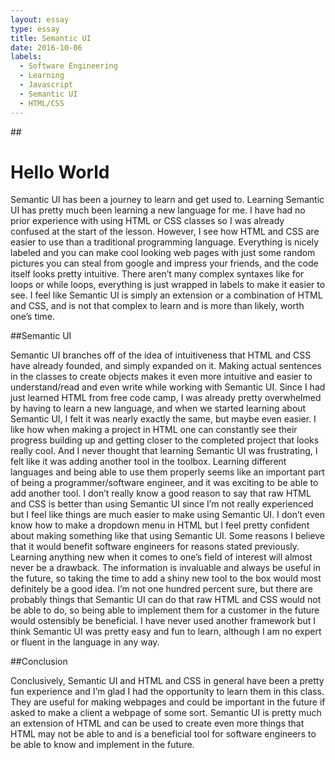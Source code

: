 ```yaml
---
layout: essay
type: essay
title: Semantic UI
date: 2016-10-06
labels:
  - Software Engineering
  - Learning
  - Javascript
  - Semantic UI
  - HTML/CSS
---
```


##<h1>Hello World</h1>

Semantic UI has been a journey to learn and get used to. Learning Semantic UI has pretty much been learning a new language for me. I have had no prior experience with using HTML or CSS classes so I was already confused at the start of the lesson. However, I see how HTML and CSS are easier to use than a traditional programming language. Everything is nicely labeled and you can make cool looking web pages with just some random pictures you can steal from google and impress your friends, and the code itself looks pretty intuitive. There aren’t many complex syntaxes like for loops or while loops, everything is just wrapped in labels to make it easier to see. I feel like Semantic UI is simply an extension or a combination of HTML and CSS, and is not that complex to learn and is more than likely, worth one’s time.

##Semantic UI

Semantic UI branches off of the idea of intuitiveness that HTML and CSS have already founded, and simply expanded on it. Making actual sentences in the classes to create objects makes it even more intuitive and easier to understand/read and even write while working with Semantic UI. Since I had just learned HTML from free code camp, I was already pretty overwhelmed by having to learn a new language, and when we started learning about Semantic UI, I felt it was nearly exactly the same, but maybe even easier. I like how when making a project in HTML one can constantly see their progress building up and getting closer to the completed project that looks really cool. And I never thought that learning Semantic UI was frustrating, I felt like it was adding another tool in the toolbox. Learning different languages and being able to use them properly seems like an important part of being a programmer/software engineer, and it was exciting to be able to add another tool. I don’t really know a good reason to say that raw HTML and CSS is better than using Semantic UI since I’m not really experienced but I feel like things are much easier to make using Semantic UI. I don’t even know how to make a dropdown menu in HTML but I feel pretty confident about making something like that using Semantic UI. Some reasons I believe that it would benefit software engineers for reasons stated previously. Learning anything new when it comes to one’s field of interest will almost never be a drawback. The information is invaluable and always be useful in the future, so taking the time to add a shiny new tool to the box would most definitely be a good idea. I’m not one hundred percent sure, but there are probably things that Semantic UI can do that raw HTML and CSS would not be able to do, so being able to implement them for a customer in the future would ostensibly be beneficial. I have never used another framework but I think Semantic UI was pretty easy and fun to learn, although I am no expert or fluent in the language in any way.

##Conclusion

Conclusively, Semantic UI and HTML and CSS in general have been a pretty fun experience and I’m glad I had the opportunity to learn them in this class. They are useful for making webpages and could be important in the future if asked to make a client a webpage of some sort. Semantic UI is pretty much an extension of HTML and can be used to create even more things that HTML may not be able to and is a beneficial tool for software engineers to be able to know and implement in the future.
